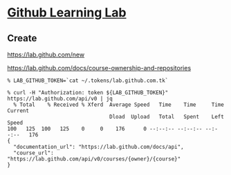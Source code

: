 # [Github Learning Lab](https://lab.github.com)

## Create 

https://lab.github.com/new


https://lab.github.com/docs/course-ownership-and-repositories



```
% LAB_GITHUB_TOKEN=`cat ~/.tokens/lab.github.com.tk`
```

```
% curl -H "Authorization: token ${LAB_GITHUB_TOKEN}" https://lab.github.com/api/v0 | jq
  % Total    % Received % Xferd  Average Speed   Time    Time     Time  Current
                                 Dload  Upload   Total   Spent    Left  Speed
100   125  100   125    0     0    176      0 --:--:-- --:--:-- --:--:--   176
{
  "documentation_url": "https://lab.github.com/docs/api",
  "course_url": "https://lab.github.com/api/v0/courses/{owner}/{course}"
}
```
